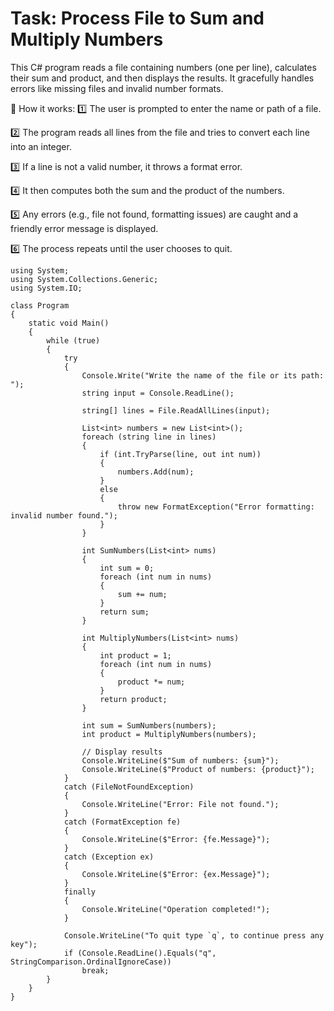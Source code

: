 # Task: Process File to Sum and Multiply Numbers

This C# program reads a file containing numbers (one per line), calculates their sum and product, and then displays the results. It gracefully handles errors like missing files and invalid number formats.

🔹 How it works:
1️⃣ The user is prompted to enter the name or path of a file.

2️⃣ The program reads all lines from the file and tries to convert each line into an integer.

3️⃣ If a line is not a valid number, it throws a format error.

4️⃣ It then computes both the sum and the product of the numbers.

5️⃣ Any errors (e.g., file not found, formatting issues) are caught and a friendly error message is displayed.

6️⃣ The process repeats until the user chooses to quit.

```
using System;
using System.Collections.Generic;
using System.IO; 

class Program
{
    static void Main()
    {
        while (true)
        {
            try
            {
                Console.Write("Write the name of the file or its path: ");
                string input = Console.ReadLine();
 
                string[] lines = File.ReadAllLines(input);

                List<int> numbers = new List<int>();
                foreach (string line in lines)
                {
                    if (int.TryParse(line, out int num))
                    {
                        numbers.Add(num);
                    }
                    else
                    {
                        throw new FormatException("Error formatting: invalid number found.");
                    }
                }

                int SumNumbers(List<int> nums)
                {
                    int sum = 0;
                    foreach (int num in nums)
                    {
                        sum += num;
                    }
                    return sum;
                }

                int MultiplyNumbers(List<int> nums)
                {
                    int product = 1;
                    foreach (int num in nums)
                    {
                        product *= num;
                    }
                    return product;
                }

                int sum = SumNumbers(numbers);
                int product = MultiplyNumbers(numbers);

                // Display results
                Console.WriteLine($"Sum of numbers: {sum}");
                Console.WriteLine($"Product of numbers: {product}");
            }
            catch (FileNotFoundException)
            {
                Console.WriteLine("Error: File not found.");
            }
            catch (FormatException fe)
            {
                Console.WriteLine($"Error: {fe.Message}");
            }
            catch (Exception ex)
            {
                Console.WriteLine($"Error: {ex.Message}");
            }
            finally
            {
                Console.WriteLine("Operation completed!");
            }

            Console.WriteLine("To quit type `q`, to continue press any key");
            if (Console.ReadLine().Equals("q", StringComparison.OrdinalIgnoreCase))
                break;
        }
    }
}

```
